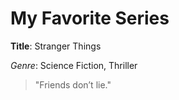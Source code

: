 # My Favorite Series
**Title**: Stranger Things

*Genre*: Science Fiction, Thriller

> "Friends don’t lie."
